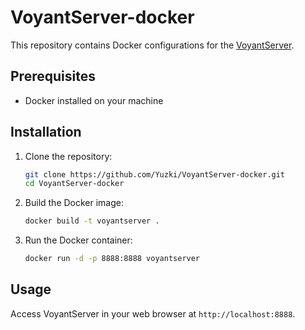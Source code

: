 # VoyantServer-docker

This repository contains Docker configurations for the [VoyantServer](https://github.com/voyanttools/VoyantServer).

## Prerequisites

- Docker installed on your machine

## Installation

1. Clone the repository:
    ```sh
    git clone https://github.com/Yuzki/VoyantServer-docker.git
    cd VoyantServer-docker
    ```

2. Build the Docker image:
    ```sh
    docker build -t voyantserver .
    ```

3. Run the Docker container:
    ```sh
    docker run -d -p 8888:8888 voyantserver
    ```

## Usage

Access VoyantServer in your web browser at `http://localhost:8888`.
